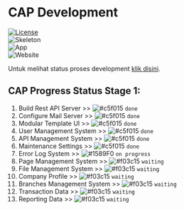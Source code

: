 CAP Development
=======
[![License](https://img.shields.io/badge/license-MIT-blue.svg)](https://github.com/aalfiann/cap-dev-repo/blob/master/license.md)<br>
![Skeleton](https://img.shields.io/badge/skeleton-100%25-green.svg)<br>
![App](https://img.shields.io/badge/app-40%25-red.svg)<br>
![Website](https://img.shields.io/badge/website-10%25-red.svg)<br>

Untuk melihat status proses development [klik disini](https://github.com/aalfiann/cap-dev-repo/commits/master).<br>

CAP Progress Status Stage 1:
---------------
1. Build Rest API Server >> ![#c5f015](https://placehold.it/15/c5f015/000000?text=+) `done`
2. Configure Mail Server >> ![#c5f015](https://placehold.it/15/c5f015/000000?text=+) `done`
3. Modular Template UI >> ![#c5f015](https://placehold.it/15/c5f015/000000?text=+) `done`
4. User Management System >> ![#c5f015](https://placehold.it/15/c5f015/000000?text=+) `done`
5. API Management System >> ![#c5f015](https://placehold.it/15/c5f015/000000?text=+) `done`
6. Maintenance Settings >> ![#c5f015](https://placehold.it/15/c5f015/000000?text=+) `done`
7. Error Log System >> ![#1589F0](https://placehold.it/15/1589F0/000000?text=+) `on progress`
8. Page Management System >> ![#f03c15](https://placehold.it/15/f03c15/000000?text=+) `waiting`
9. File Management System >> ![#f03c15](https://placehold.it/15/f03c15/000000?text=+) `waiting`
10. Company Profile >> ![#f03c15](https://placehold.it/15/f03c15/000000?text=+) `waiting`
11. Branches Management System >> ![#f03c15](https://placehold.it/15/f03c15/000000?text=+) `waiting`
12. Transaction Data >> ![#f03c15](https://placehold.it/15/f03c15/000000?text=+) `waiting`
13. Reporting Data >> ![#f03c15](https://placehold.it/15/f03c15/000000?text=+) `waiting`